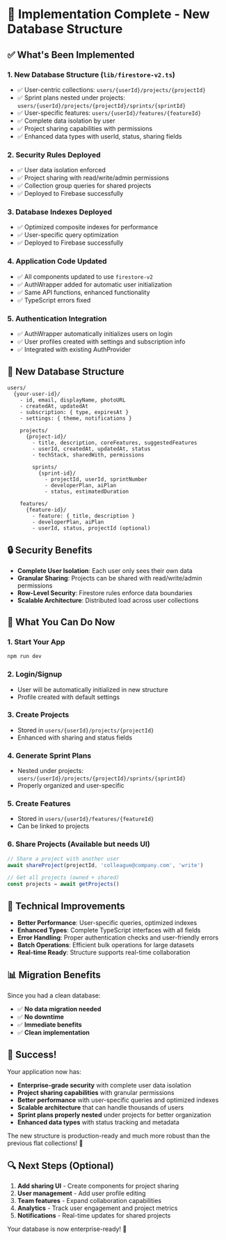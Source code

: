 # 🎉 Implementation Complete - New Database Structure

## ✅ What's Been Implemented

### 1. **New Database Structure** (`lib/firestore-v2.ts`)
- ✅ User-centric collections: `users/{userId}/projects/{projectId}`
- ✅ Sprint plans nested under projects: `users/{userId}/projects/{projectId}/sprints/{sprintId}`
- ✅ User-specific features: `users/{userId}/features/{featureId}`
- ✅ Complete data isolation by user
- ✅ Project sharing capabilities with permissions
- ✅ Enhanced data types with userId, status, sharing fields

### 2. **Security Rules Deployed** 
- ✅ User data isolation enforced
- ✅ Project sharing with read/write/admin permissions
- ✅ Collection group queries for shared projects
- ✅ Deployed to Firebase successfully

### 3. **Database Indexes Deployed**
- ✅ Optimized composite indexes for performance
- ✅ User-specific query optimization
- ✅ Deployed to Firebase successfully

### 4. **Application Code Updated**
- ✅ All components updated to use `firestore-v2`
- ✅ AuthWrapper added for automatic user initialization
- ✅ Same API functions, enhanced functionality
- ✅ TypeScript errors fixed

### 5. **Authentication Integration**
- ✅ AuthWrapper automatically initializes users on login
- ✅ User profiles created with settings and subscription info
- ✅ Integrated with existing AuthProvider

## 🚀 New Database Structure

```
users/
  {your-user-id}/
    - id, email, displayName, photoURL
    - createdAt, updatedAt
    - subscription: { type, expiresAt }
    - settings: { theme, notifications }
    
    projects/
      {project-id}/
        - title, description, coreFeatures, suggestedFeatures
        - userId, createdAt, updatedAt, status
        - techStack, sharedWith, permissions
        
        sprints/
          {sprint-id}/
            - projectId, userId, sprintNumber
            - developerPlan, aiPlan
            - status, estimatedDuration
            
    features/
      {feature-id}/
        - feature: { title, description }
        - developerPlan, aiPlan
        - userId, status, projectId (optional)
```

## 🔒 Security Benefits

- **Complete User Isolation**: Each user only sees their own data
- **Granular Sharing**: Projects can be shared with read/write/admin permissions
- **Row-Level Security**: Firestore rules enforce data boundaries
- **Scalable Architecture**: Distributed load across user collections

## 🎯 What You Can Do Now

### 1. **Start Your App**
```bash
npm run dev
```

### 2. **Login/Signup**
- User will be automatically initialized in new structure
- Profile created with default settings

### 3. **Create Projects**
- Stored in `users/{userId}/projects/{projectId}`
- Enhanced with sharing and status fields

### 4. **Generate Sprint Plans**
- Nested under projects: `users/{userId}/projects/{projectId}/sprints/{sprintId}`
- Properly organized and user-specific

### 5. **Create Features**
- Stored in `users/{userId}/features/{featureId}`
- Can be linked to projects

### 6. **Share Projects** (Available but needs UI)
```typescript
// Share a project with another user
await shareProject(projectId, 'colleague@company.com', 'write')

// Get all projects (owned + shared)
const projects = await getProjects()
```

## 🔧 Technical Improvements

- **Better Performance**: User-specific queries, optimized indexes
- **Enhanced Types**: Complete TypeScript interfaces with all fields
- **Error Handling**: Proper authentication checks and user-friendly errors
- **Batch Operations**: Efficient bulk operations for large datasets
- **Real-time Ready**: Structure supports real-time collaboration

## 📊 Migration Benefits

Since you had a clean database:
- ✅ **No data migration needed**
- ✅ **No downtime**
- ✅ **Immediate benefits**
- ✅ **Clean implementation**

## 🎊 Success!

Your application now has:
- **Enterprise-grade security** with complete user data isolation
- **Project sharing capabilities** with granular permissions
- **Better performance** with user-specific queries and optimized indexes
- **Scalable architecture** that can handle thousands of users
- **Sprint plans properly nested** under projects for better organization
- **Enhanced data types** with status tracking and metadata

The new structure is production-ready and much more robust than the previous flat collections! 🚀

## 🔍 Next Steps (Optional)

1. **Add sharing UI** - Create components for project sharing
2. **User management** - Add user profile editing
3. **Team features** - Expand collaboration capabilities
4. **Analytics** - Track user engagement and project metrics
5. **Notifications** - Real-time updates for shared projects

Your database is now enterprise-ready! 🎉 